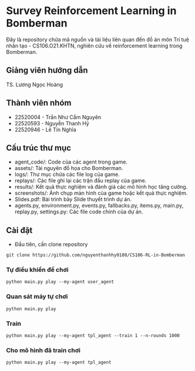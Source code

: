 # Survey Reinforcement Learning in Bomberman

Đây là repository chứa mã nguồn và tài liệu liên quan đến đồ án môn Trí tuệ nhân tạo - CS106.O21.KHTN, nghiên cứu về reinforcement learning trong Bomberman.

## Giảng viên hướng dẫn
TS. Lương Ngọc Hoàng

## Thành viên nhóm
- 22520004 - Trần Như Cẩm Nguyên
- 22520593 - Nguyễn Thanh Hỷ
- 22520946 - Lê Tín Nghĩa

## Cấu trúc thư mục

- agent_code/: Code của các agent trong game.
- assets/: Tài nguyên đồ họa cho Bomberman.
- logs/: Thư mục chứa các file log của game.
- replays/: Các file ghi lại các trận đấu replay của game.
- results/: Kết quả thực nghiệm và đánh giá các mô hình học tăng cường.
- screenshots/: Ảnh chụp màn hình của game hoặc kết quả thực nghiệm.
- Slides.pdf: Bài trình bày Slide thuyết trình dự án.
- agents.py, environment.py, events.py, fallbacks.py, items.py, main.py, replay.py, settings.py: Các file code chính của dự án.
  
## Cài đặt

- Đầu tiên, cần clone repository
```
git clone https://github.com/nguyenthanhhy0108/CS106-RL-in-Bomberman
```

### Tự điều khiển để chơi
```
python main.py play --my-agent user_agent
```

### Quan sát máy tự chơi
```
python main.py play
```

### Train
```
python main.py play --my-agent tpl_agent --train 1 --n-rounds 1000
```

### Cho mô hình đã train chơi
```
python main.py play --my-agent tpl_agent
```
